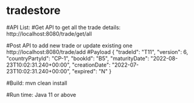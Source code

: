 # tradestore


#API List:
#Get API to get all the trade details:
http://localhost:8080/trade/get/all

#Post API to add new trade or update existing one
http://localhost:8080/trade/add
#Payload
{
    "tradeId": "T11",
    "version": 6,
    "countryPartyId": "CP-1",
    "bookId": "B5",
    "maturityDate": "2022-08-23T10:02:31.240+00:00",
    "creationDate": "2022-07-23T10:02:31.240+00:00",
    "expired": "N"
}


#Build:
mvn clean install

#Run time:
Java 11 or above
